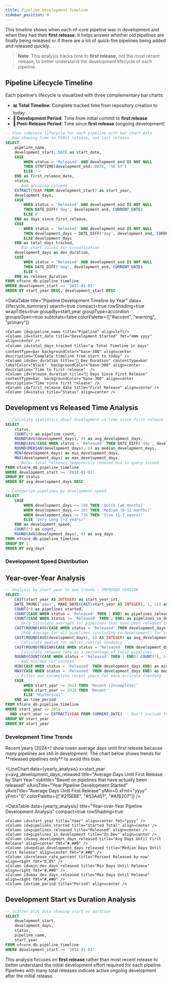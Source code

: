 ```yaml
---
title: Pipeline Development Timeline
sidebar_position: 6
---
```


This timeline shows when each nf-core pipeline was in development and when they had their **first release**. It helps answer whether old pipelines are finally being released or if there are a lot of quick-fire pipelines being added and released quickly.

> **Note**: This analysis tracks time to **first release**, not the most recent release, to better understand the development lifecycle of each pipeline.

## Pipeline Lifecycle Timeline

Each pipeline's lifecycle is visualized with three complementary bar charts:
- **📊 Total Timeline**: Complete tracked time from repository creation to today
- **🔨 Development Period**: Time from initial commit to **first release** 
- **🚀 Post-Release Period**: Time since **first release** (ongoing development)

```sql lifecycle_summary
-- Show complete lifecycle for each pipeline with bar chart data
-- Now showing time to FIRST release, not last release
SELECT 
    pipeline_name,
    development_start::DATE as start_date,
    CASE 
        WHEN status = 'Released' AND development_end IS NOT NULL 
        THEN STRFTIME(development_end::DATE, '%b %Y')
        ELSE '—'
    END as first_release_date,
    status,
    -- Add grouping columns
    EXTRACT(YEAR FROM development_start) as start_year,
    development_days,
    CASE 
        WHEN status = 'Released' AND development_end IS NOT NULL 
        THEN DATE_DIFF('day', development_end, CURRENT_DATE)
        ELSE 0
    END as days_since_first_release,
    CASE 
        WHEN status = 'Released' AND development_end IS NOT NULL 
        THEN development_days + DATE_DIFF('day', development_end, CURRENT_DATE)
        ELSE development_days
    END as total_days_tracked,
    -- Bar chart values for visualization
    development_days as dev_duration,
    CASE 
        WHEN status = 'Released' AND development_end IS NOT NULL 
        THEN DATE_DIFF('day', development_end, CURRENT_DATE)
        ELSE 0
    END as release_duration
FROM nfcore_db.pipeline_timeline
WHERE development_start >= '2017-01-01'
ORDER BY start_year DESC, development_start DESC
```

<DataTable 
    title="Pipeline Development Timeline by Year"
    data={lifecycle_summary} 
    search=true
    compact=true
    rowShading=true
    wrapTitles=true
    groupBy=start_year
    groupType=accordion
    groupsOpen=true
    subtotals=false
    colorPalette={["#accent", "warning", "primary"]}
>
    <Column id=pipeline_name title="Pipeline" align=left/>
    <Column id=start_date title="Development Started" fmt="mmm yyyy" align=center />
    <Column id=total_days_tracked title="📊 Total Timeline in days" contentType=bar backgroundColor="base-300" align=center description="Complete timeline from start to today" />
    <Column id=dev_duration title="🔨 Dev Duration" contentType=bar labelColor="black"  backgroundColor="base-300" align=center description="Time to first release"  />
    <Column id=release_duration title="🚀 Days Since First Release" contentType=bar  backgroundColor="base-300" align=center description="Time since first release" />
    <Column id=first_release_date title="First Release" align=center />
    <Column id=status title="Status" align=center />
</DataTable>

## Development vs Released Time Analysis

```sql duration_stats
-- Calculate statistics about development vs time since first release
SELECT 
    status,
    COUNT(*) as pipeline_count,
    ROUND(AVG(development_days), 0) as avg_development_days,
    ROUND(AVG(CASE WHEN status = 'Released' THEN DATE_DIFF('day', development_end, CURRENT_DATE) END), 0) as avg_days_since_first_release,
    ROUND(MEDIAN(development_days), 0) as median_development_days,
    MIN(development_days) as min_development_days,
    MAX(development_days) as max_development_days,
    -- Note: total_releases temporarily removed due to query issues
FROM nfcore_db.pipeline_timeline
WHERE development_start >= '2018-01-01'
GROUP BY status
ORDER BY avg_development_days DESC
```

<DataTable data={duration_stats} />

```sql quick_vs_slow
-- Categorize pipelines by development speed
SELECT 
    CASE 
        WHEN development_days <= 180 THEN 'Quick (≤6 months)'
        WHEN development_days <= 365 THEN 'Medium (6-12 months)'
        WHEN development_days <= 730 THEN 'Slow (1-2 years)'
        ELSE 'Very Long (>2 years)'
    END as development_speed,
    COUNT(*) as count,
    ROUND(AVG(development_days), 0) as avg_days
FROM nfcore_db.pipeline_timeline
GROUP BY 1
ORDER BY avg_days
```

### Development Speed Distribution

<BarChart 
    data={quick_vs_slow}
    x=development_speed
    y=count
    title="Pipeline Development Speed Distribution"
    xAxisTitle="Development Speed Category"
    yAxisTitle="Number of Pipelines"
    sort=false
/>

## Year-over-Year Analysis

```sql yearly_analysis
-- Analysis by start year to see trends - IMPROVED VERSION
SELECT 
    CAST(start_year AS INTEGER) as start_year_int,
    DATE_TRUNC('year', MAKE_DATE(CAST(start_year AS INTEGER), 1, 1)) as start_year,
    COUNT(*) as pipelines_started,
    COUNT(CASE WHEN status = 'Released' THEN 1 END) as pipelines_released,
    COUNT(CASE WHEN status != 'Released' THEN 1 END) as pipelines_in_development,
    -- Only calculate averages for pipelines that have been released to avoid skewing data
    CAST(ROUND(AVG(CASE WHEN status = 'Released' THEN development_days END), 0) AS INTEGER) as avg_development_days_released,
    -- Show average for all pipelines (including in-development) for comparison
    CAST(ROUND(AVG(development_days), 0) AS INTEGER) as avg_development_days_all,
    -- Calculate median for better central tendency
    CAST(ROUND(MEDIAN(CASE WHEN status = 'Released' THEN development_days END), 0) AS INTEGER) as median_development_days_released,
    -- Calculate release rate as a percentage of total pipelines
    ROUND(COUNT(CASE WHEN status = 'Released' THEN 1 END)/ COUNT(*), 1) as release_rate_percent,
    -- Add min/max for context
    MIN(CASE WHEN status = 'Released' THEN development_days END) as min_dev_days_released,
    MAX(CASE WHEN status = 'Released' THEN development_days END) as max_dev_days_released,
    -- Filter out incomplete recent years for more accurate trending
    CASE 
        WHEN start_year >= 2024 THEN 'Recent (Incomplete)'
        WHEN start_year >= 2020 THEN 'Recent'  
        ELSE 'Historical'
    END as time_period
FROM nfcore_db.pipeline_timeline
WHERE start_year >= 2018 
  AND start_year <= EXTRACT(YEAR FROM CURRENT_DATE) -- Don't include future years
GROUP BY start_year
ORDER BY start_year
```

### Development Time Trends

<Note>
Recent years (2024+) show lower average days until first release because many pipelines are still in development. The chart below shows trends for **released pipelines only** to avoid this bias.
</Note>

<LineChart 
    data={yearly_analysis}
    x=start_year
    y=avg_development_days_released
    title="Average Days Until First Release by Start Year"
    subtitle="Based on pipelines that have actually been released"
    xAxisTitle="Year Pipeline Development Started"
    yAxisTitle="Average Days Until First Release"
    yMin=0
    xFmt="yyyy"
    yFmt="0"
    colorPalette={["#215EBE", "#53A451", "#A16207"]}
/>


<DataTable 
    data={yearly_analysis}
    title="Year-over-Year Pipeline Development Analysis"
    compact=true
    rowShading=true
>
    <Column id=start_year title="Year" align=center fmt="yyyy" />
    <Column id=pipelines_started title="Started Total" align=center />
    <Column id=pipelines_released title="Released" align=center />
    <Column id=pipelines_in_development title="In Dev" align=center />
    <Column id=avg_development_days_released title="Avg Days Until First Release" align=center fmt="#,##0" />
    <Column id=median_development_days_released title="Median Days Until First Release" align=center fmt="#,##0" />
    <Column id=release_rate_percent title="Percent Released by now" align=right fmt="0.0%" />
    <Column id=min_dev_days_released title="Min Days Until Release" align=right fmt="#,##0" />
    <Column id=max_dev_days_released title="Max Days Until Release" align=right fmt="#,##0" />
    <Column id=time_period title="Period" align=center />
</DataTable>

## Development Start vs Duration Analysis

```sql scatter_data
-- Scatter plot data showing start vs duration
SELECT 
    development_start,
    development_days,
    status,
    pipeline_name,
    start_year
FROM nfcore_db.pipeline_timeline
WHERE development_start >= '2018-01-01'
```

<ScatterPlot 
    data={scatter_data}
    x=development_start
    y=development_days
    series=status
    title="Development Start Date vs Duration"
    xAxisTitle="Development Start Date"
    yAxisTitle="Development Duration (Days)"
    legend=true
/>

<Alert status="warning">
This analysis focuses on <strong>first release</strong> rather than most recent release to better understand the initial development effort required for each pipeline. 
Pipelines with many total releases indicate active ongoing development after the initial release. 
</Alert>
